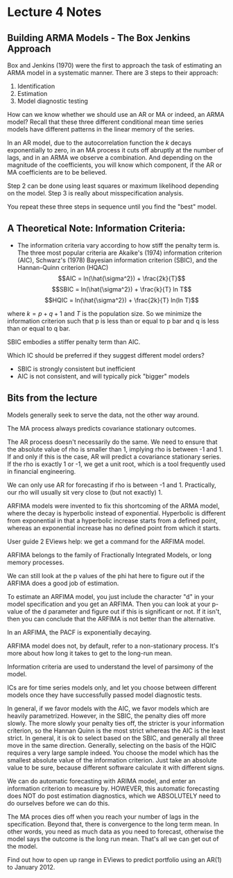 # Lecture 4 Notes

## Building ARMA Models - The Box Jenkins Approach

Box and Jenkins (1970) were the first to approach the task of estimating an ARMA model in a systematic manner. There are
3 steps to their approach:

1. Identification
2. Estimation
3. Model diagnostic testing

How can we know whether we should use an AR or MA or indeed, an ARMA model? Recall that these three different
conditional mean time series models have different patterns in the linear memory of the series.

In an AR model, due to the autocorrelation function the $k$ decays exponentially to zero, in an MA process it cuts off
abruptly at the number of lags, and in an ARMA we observe a combination. And depending on the magnitude of the
coefficients, you will know which component, if the AR or MA coefficients are to be believed.

Step 2 can be done using least squares or maximum likelihood depending on the model. Step 3 is really about
misspecification analysis.

You repeat these three steps in sequence until you find the "best" model.

## A Theoretical Note: Information Criteria:

- The information criteria vary according to how stiff the penalty term is. The three most popular criteria are
  Akaike's (1974) information criterion (AIC), Schwarz's (1978) Bayesian information criterion (SBIC), and the
  Hannan-Quinn criterion (HQAC)
  $$AIC = ln(\hat{\sigma^2}) + \frac{2k}{T}$$
  $$SBIC = ln(\hat{\sigma^2}) + \frac{k}{T} ln T$$
  $$HQIC = ln(\hat{\sigma^2}) + \frac{2k}{T} ln(ln T)$$

where $k = p + q + 1$ and $T$ is the population size. So we minimize the information criterion such that p is less than
or equal to p bar and q is less than or equal to q bar.

SBIC embodies a stiffer penalty term than AIC.

Which IC should be preferred if they suggest different model orders?
- SBIC is strongly consistent but inefficient
- AIC is not consistent, and will typically pick "bigger" models

## Bits from the lecture

Models generally seek to serve the data, not the other way around.

The MA process always predicts covariance stationary outcomes.

The AR process doesn't necessarily do the same. We need to ensure that the absolute value of rho is smaller than 1,
implying rho is between -1 and 1. If and only if this is the case, AR will predict a covariance stationary series. If
the rho is exactly 1 or -1, we get a unit root, which is a tool frequently used in financial engineering.

We can only use AR for forecasting if rho is between -1 and 1. Practically, our rho will usually sit very close to (but
not exactly) 1.

ARFIMA models were invented to fix this shortcoming of the ARMA model, where the decay is hyperbolic instead of
exponential. Hyperbolic is different from exponential in that a hyperbolic increase starts from a defined point, whereas
an exponential increase has no defined point from which it starts.

User guide 2 EViews help: we get a command for the ARFIMA model.

ARFIMA belongs to the family of Fractionally Integrated Models, or long memory processes.

We can still look at the p values of the phi hat here to figure out if the ARFIMA does a good job of estimation.

To estimate an ARFIMA model, you just include the character "d" in your model specification and you get an ARFIMA. Then
you can look at your p-value of the d parameter and figure out if this is significant or not. If it isn't, then you can
conclude that the ARFIMA is not better than the alternative.

In an ARFIMA, the PACF is exponentially decaying.

ARFIMA model does not, by default, refer to a non-stationary process. It's more about how long it takes to get to the
long-run mean.

Information criteria are used to understand the level of parsimony of the model.

ICs are for time series models only, and let you choose between different models once they have successfully passed
model diagnostic tests.

In general, if we favor models with the AIC, we favor models which are heavily parametrized. However, in the SBIC, the
penalty dies off more slowly. The more slowly your penalty ties off, the stricter is your information criterion, so the
Hannan Quinn is the most strict whereas the AIC is the least strict. In general, it is ok to select based on the SBIC,
and generally all three move in the same direction. Generally, selecting on the basis of the HQIC requires a very large
sample indeed. You choose the model which has the smallest absolute value of the information criterion. Just take an
absolute value to be sure, because different software calculate it with different signs.

We can do automatic forecasting with ARIMA model, and enter an information criterion to measure by. HOWEVER, this
automatic forecasting does NOT do post estimation diagnostics, which we ABSOLUTELY need to do ourselves before we can do
this.

The MA proces dies off when you reach your number of lags in the specification. Beyond that, there is convergence to the
long term mean. In other words, you need as much data as you need to forecast, otherwise the model says the outcome is
the long run mean. That's all we can get out of the model.

Find out how to open up range in EViews to predict portfolio using an AR(1) to January 2012.